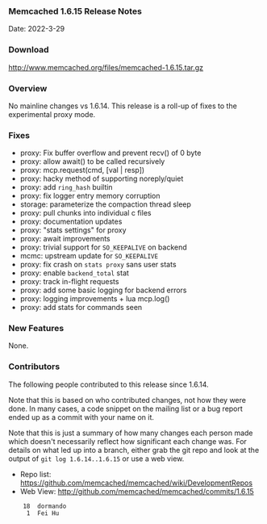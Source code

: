 ### Memcached 1.6.15 Release Notes

Date: 2022-3-29

### Download

http://www.memcached.org/files/memcached-1.6.15.tar.gz

### Overview

No mainline changes vs 1.6.14. This release is a roll-up of fixes to the
experimental proxy mode.

### Fixes

  * proxy: Fix buffer overflow and prevent recv() of 0 byte
  * proxy: allow await() to be called recursively
  * proxy: mcp.request(cmd, [val | resp])
  * proxy: hacky method of supporting noreply/quiet
  * proxy: add `ring_hash` builtin
  * proxy: fix logger entry memory corruption
  * storage: parameterize the compaction thread sleep
  * proxy: pull chunks into individual c files
  * proxy: documentation updates
  * proxy: "stats settings" for proxy
  * proxy: await improvements
  * proxy: trivial support for `SO_KEEPALIVE` on backend
  * mcmc: upstream update for `SO_KEEPALIVE`
  * proxy: fix crash on `stats proxy` sans user stats
  * proxy: enable `backend_total` stat
  * proxy: track in-flight requests
  * proxy: add some basic logging for backend errors
  * proxy: logging improvements + lua mcp.log()
  * proxy: add stats for commands seen


### New Features

None.

### Contributors

The following people contributed to this release since 1.6.14.

Note that this is based on who contributed changes, not how they were
done.  In many cases, a code snippet on the mailing list or a bug
report ended up as a commit with your name on it.

Note that this is just a summary of how many changes each person made
which doesn't necessarily reflect how significant each change was.
For details on what led up into a branch, either grab the git repo and
look at the output of `git log 1.6.14..1.6.15` or use a web view.

  * Repo list: https://github.com/memcached/memcached/wiki/DevelopmentRepos
  * Web View: http://github.com/memcached/memcached/commits/1.6.15

```
    18	dormando
     1	Fei Hu

```
